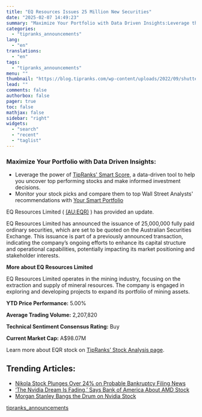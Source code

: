 ```yaml
---
title: "EQ Resources Issues 25 Million New Securities"
date: "2025-02-07 14:49:23"
summary: "Maximize Your Portfolio with Data Driven Insights:Leverage the power of TipRanks' Smart Score, a data-driven tool to help you uncover top performing stocks and make informed investment decisions. Monitor your stock picks and compare them to top Wall Street Analysts' recommendations with Your Smart PortfolioEQ Resources Limited ( (AU:EQR) )..."
categories:
  - "tipranks_announcements"
lang:
  - "en"
translations:
  - "en"
tags:
  - "tipranks_announcements"
menu: ""
thumbnail: "https://blog.tipranks.com/wp-content/uploads/2022/09/shutterstock_2131048847-1-750x406.jpg"
lead: ""
comments: false
authorbox: false
pager: true
toc: false
mathjax: false
sidebar: "right"
widgets:
  - "search"
  - "recent"
  - "taglist"
---
```


### Maximize Your Portfolio with Data Driven Insights:

* Leverage the power of [TipRanks' Smart Score](https://www.tipranks.com/screener/top-smart-score-stocks), a data-driven tool to help you uncover top performing stocks and make informed investment decisions.
* Monitor your stock picks and compare them to top Wall Street Analysts' recommendations with  [Your Smart Portfolio](https://www.tipranks.com/smart-portfolio/holdings)

EQ Resources Limited ( [(AU:EQR)](https://www.tipranks.com/stocks/au:eqr) ) has provided an update.

EQ Resources Limited has announced the issuance of 25,000,000 fully paid ordinary securities, which are set to be quoted on the Australian Securities Exchange. This issuance is part of a previously announced transaction, indicating the company’s ongoing efforts to enhance its capital structure and operational capabilities, potentially impacting its market positioning and stakeholder interests.

**More about EQ Resources Limited**

EQ Resources Limited operates in the mining industry, focusing on the extraction and supply of mineral resources. The company is engaged in exploring and developing projects to expand its portfolio of mining assets.

**YTD Price Performance:** 5.00%

**Average Trading Volume:** 2,207,820

**Technical Sentiment Consensus Rating:** Buy

**Current Market Cap:** A$98.07M

Learn more about EQR stock on [TipRanks’ Stock Analysis page](https://www.tipranks.com/stocks/au:eqr/stock-analysis).

Trending Articles:
------------------

* [Nikola Stock Plunges Over 24% on Probable Bankruptcy Filing News](https://www.tipranks.com/news/nikola-stock-plunges-over-24-on-probable-bankruptcy-filing-news)
* [‘The Nvidia Dream Is Fading,’ Says Bank of America About AMD Stock](https://www.tipranks.com/news/the-nvidia-dream-is-fading-says-bank-of-america-about-amd-stock)
* [Morgan Stanley Bangs the Drum on Nvidia Stock](https://www.tipranks.com/news/morgan-stanley-bangs-the-drum-on-nvidia-stock)

[tipranks_announcements](https://www.tipranks.com/news/company-announcements/eq-resources-issues-25-million-new-securities)
